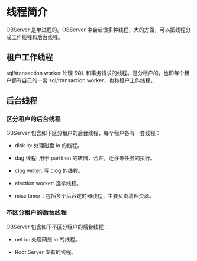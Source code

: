 # 线程简介

OBServer 是单进程的。OBServer 中会起很多种线程，大的方面，可以把线程分成工作线程和后台线程。

## 租户工作线程

sql/transaction worker 处理 SQL 和事务请求的线程。是分租户的，也即每个租户都有自己的一套 sql/transaction worker，也称租户工作线程。

## 后台线程

### 区分租户的后台线程
OBServer 包含如下区分租户的后台线程，每个租户各有一套线程：

* disk io: 处理磁盘 io 的线程。

* dag 线程: 用于 partition 的转储，合并，迁移等任务的执行。

* clog writer: 写 clog 的线程。

* election worker: 选举线程。

* misc timer：包括多个后台定时器线程，主要负责清理资源。

### 不区分租户的后台线程
OBServer 包含如下不区分租户的后台线程：

* net io: 处理网络 io 的线程。

* Root Server 专有的线程。
